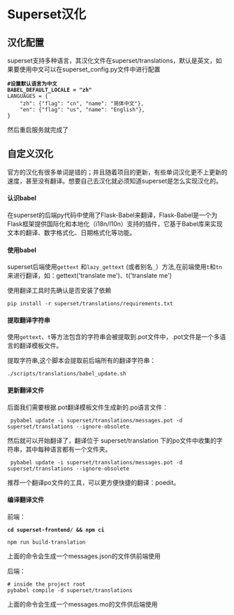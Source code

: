 # Superset汉化

## 汉化配置

superset支持多种语言，其汉化文件在superset/translations，默认是英文，如果要使用中文可以在superset\_config.py文件中进行配置

<pre class="language-editorconfig"><code class="lang-editorconfig"><strong>#设置默认语言为中文
</strong><strong>BABEL_DEFAULT_LOCALE = "zh"
</strong>LANGUAGES = {
    "zh": {"flag": "cn", "name": "简体中文"},
    "en": {"flag": "us", "name": "English"},
}
</code></pre>

然后重启服务就完成了



## 自定义汉化

官方的汉化有很多单词是错的；并且随着项目的更新，有些单词汉化更不上更新的速度，甚至没有翻译。想要自己去汉化就必须知道superset是怎么实现汉化的。

#### **认识babel**

在superset的后端py代码中使用了Flask-Babel来翻译，Flask-Babel是一个为Flask框架提供国际化和本地化（i18n/l10n）支持的插件，它基于Babel库来实现文本的翻译、数字格式化、日期格式化等功能。

#### **使用babel**

superset后端使用`gettext` 和`lazy_gettext` (或者别名`_`）方法,在前端使用`t`和`tn`来进行翻译，如：gettext('translate me')、t('translate me')

使用翻译工具时先确认是否安装了依赖

```
pip install -r superset/translations/requirements.txt
```

#### **提取翻译字符串**

使用`gettext`、`t`等方法包含的字符串会被提取到.pot文件中，.pot文件是一个多语言的翻译模板文件。

提取字符串,这个脚本会提取前后端所有的翻译字符串：

```
./scripts/translations/babel_update.sh
```

#### **更新翻译文件**

后面我们需要根据.pot翻译模板文件生成新的.po语言文件：

```
 pybabel update -i superset/translations/messages.pot -d superset/translations --ignore-obsolete
```

然后就可以开始翻译了，翻译位于 superset/translation 下的po文件中收集的字符串，其中每种语言都有一个文件夹。

```
 pybabel update -i superset/translations/messages.pot -d superset/translations --ignore-obsolete
```

推荐一个翻译po文件的工具，可以更方便快捷的翻译：poedit。

#### **编译翻译文件**

前端：

<pre><code><strong>cd superset-frontend/ &#x26;&#x26; npm ci
</strong>
npm run build-translation
</code></pre>

上面的命令会生成一个messages.json的文件供前端使用

后端：

```
# inside the project root
pybabel compile -d superset/translations
```

上面的命令会生成一个messages.mo的文件供后端使用



